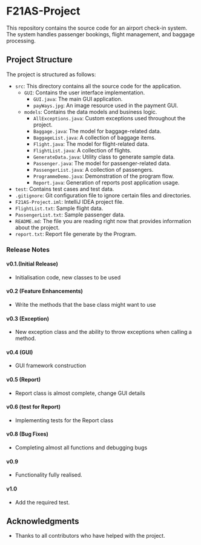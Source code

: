 # F21AS-Project

This repository contains the source code for an airport check-in system. The system handles passenger bookings, flight management, and baggage processing.

## Project Structure

The project is structured as follows:

- `src`: This directory contains all the source code for the application.
    - `GUI`: Contains the user interface implementation.
        - `GUI.java`: The main GUI application.
        - `payWays.jpg`: An image resource used in the payment GUI.
    - `models`: Contains the data models and business logic.
        - `AllExceptions.java`: Custom exceptions used throughout the project.
        - `Baggage.java`: The model for baggage-related data.
        - `BaggageList.java`: A collection of baggage items.
        - `Flight.java`: The model for flight-related data.
        - `FlightList.java`: A collection of flights.
        - `GenerateData.java`: Utility class to generate sample data.
        - `Passenger.java`: The model for passenger-related data.
        - `PassengerList.java`: A collection of passengers.
        - `ProgrammeDemo.java`: Demonstration of the program flow.
        - `Report.java`: Generation of reports post application usage.
- `test`: Contains test cases and test data.
- `.gitignore`: Git configuration file to ignore certain files and directories.
- `F21AS-Project.iml`: IntelliJ IDEA project file.
- `FlightList.txt`: Sample flight data.
- `PassengerList.txt`: Sample passenger data.
- `README.md`: The file you are reading right now that provides information about the project.
- `report.txt`: Report file generate by the Program.


### Release Notes

#### v0.1.(Initial Release)

- Initialisation code, new classes to be used

#### v0.2 (Feature Enhancements)

- Write the methods that the base class might want to use

#### v0.3 (Exception)

- New exception class and the ability to throw exceptions when calling a method.

#### v0.4 (GUI)

- GUI framework construction

#### v0.5 (Report)

- Report class is almost complete, change GUI details

#### v0.6 (test for Report)

- Implementing tests for the Report class

#### v0.8 (Bug Fixes)

- Completing almost all functions and debugging bugs

#### v0.9 

- Functionality fully realised.

#### v1.0

- Add the required test.


## Acknowledgments

- Thanks to all contributors who have helped with the project.
